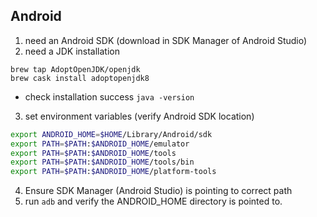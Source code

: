 
## Android
1. need an Android SDK (download in SDK Manager of Android Studio)
2. need a JDK installation
```
brew tap AdoptOpenJDK/openjdk
brew cask install adoptopenjdk8
```
- check installation success `java -version`

3. set environment variables (verify Android SDK location)
```sh
export ANDROID_HOME=$HOME/Library/Android/sdk
export PATH=$PATH:$ANDROID_HOME/emulator
export PATH=$PATH:$ANDROID_HOME/tools
export PATH=$PATH:$ANDROID_HOME/tools/bin
export PATH=$PATH:$ANDROID_HOME/platform-tools
```

4. Ensure SDK Manager (Android Studio) is pointing to correct path
5. run `adb` and verify the ANDROID_HOME directory is pointed to.